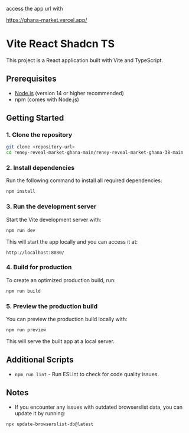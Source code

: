 access the app url with

https://ghana-market.vercel.app/

# Vite React Shadcn TS

This project is a React application built with Vite and TypeScript.

## Prerequisites

- [Node.js](https://nodejs.org/) (version 14 or higher recommended)
- npm (comes with Node.js)

## Getting Started

### 1. Clone the repository

```bash
git clone <repository-url>
cd reney-reveal-market-ghana-main/reney-reveal-market-ghana-38-main
```

### 2. Install dependencies

Run the following command to install all required dependencies:

```bash
npm install
```

### 3. Run the development server

Start the Vite development server with:

```bash
npm run dev
```

This will start the app locally and you can access it at:

```
http://localhost:8080/
```

### 4. Build for production

To create an optimized production build, run:

```bash
npm run build
```

### 5. Preview the production build

You can preview the production build locally with:

```bash
npm run preview
```

This will serve the built app at a local server.

## Additional Scripts

- `npm run lint` - Run ESLint to check for code quality issues.

## Notes

- If you encounter any issues with outdated browserslist data, you can update it by running:

```bash
npx update-browserslist-db@latest
```

